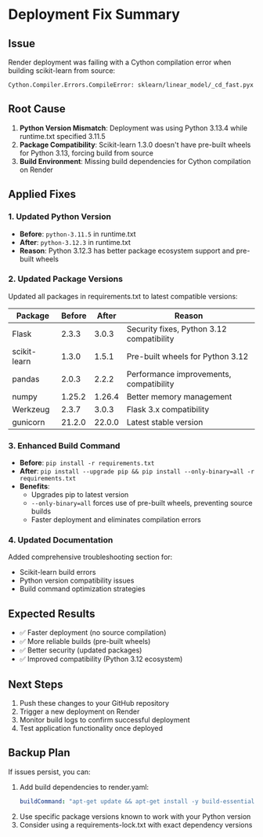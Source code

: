 # Deployment Fix Summary

## Issue
Render deployment was failing with a Cython compilation error when building scikit-learn from source:
```
Cython.Compiler.Errors.CompileError: sklearn/linear_model/_cd_fast.pyx
```

## Root Cause
1. **Python Version Mismatch**: Deployment was using Python 3.13.4 while runtime.txt specified 3.11.5
2. **Package Compatibility**: Scikit-learn 1.3.0 doesn't have pre-built wheels for Python 3.13, forcing build from source
3. **Build Environment**: Missing build dependencies for Cython compilation on Render

## Applied Fixes

### 1. Updated Python Version
- **Before**: `python-3.11.5` in runtime.txt
- **After**: `python-3.12.3` in runtime.txt
- **Reason**: Python 3.12.3 has better package ecosystem support and pre-built wheels

### 2. Updated Package Versions
Updated all packages in requirements.txt to latest compatible versions:

| Package | Before | After | Reason |
|---------|---------|--------|---------|
| Flask | 2.3.3 | 3.0.3 | Security fixes, Python 3.12 compatibility |
| scikit-learn | 1.3.0 | 1.5.1 | Pre-built wheels for Python 3.12 |
| pandas | 2.0.3 | 2.2.2 | Performance improvements, compatibility |
| numpy | 1.25.2 | 1.26.4 | Better memory management |
| Werkzeug | 2.3.7 | 3.0.3 | Flask 3.x compatibility |
| gunicorn | 21.2.0 | 22.0.0 | Latest stable version |

### 3. Enhanced Build Command
- **Before**: `pip install -r requirements.txt`
- **After**: `pip install --upgrade pip && pip install --only-binary=all -r requirements.txt`
- **Benefits**:
  - Upgrades pip to latest version
  - `--only-binary=all` forces use of pre-built wheels, preventing source builds
  - Faster deployment and eliminates compilation errors

### 4. Updated Documentation
Added comprehensive troubleshooting section for:
- Scikit-learn build errors
- Python version compatibility issues
- Build command optimization strategies

## Expected Results
- ✅ Faster deployment (no source compilation)
- ✅ More reliable builds (pre-built wheels)
- ✅ Better security (updated packages)
- ✅ Improved compatibility (Python 3.12 ecosystem)

## Next Steps
1. Push these changes to your GitHub repository
2. Trigger a new deployment on Render
3. Monitor build logs to confirm successful deployment
4. Test application functionality once deployed

## Backup Plan
If issues persist, you can:
1. Add build dependencies to render.yaml:
   ```yaml
   buildCommand: "apt-get update && apt-get install -y build-essential && pip install --upgrade pip && pip install -r requirements.txt"
   ```
2. Use specific package versions known to work with your Python version
3. Consider using a requirements-lock.txt with exact dependency versions